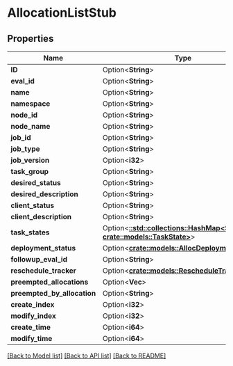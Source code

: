 # AllocationListStub

## Properties

Name | Type | Description | Notes
------------ | ------------- | ------------- | -------------
**ID** | Option<**String**> |  | [optional]
**eval_id** | Option<**String**> |  | [optional]
**name** | Option<**String**> |  | [optional]
**namespace** | Option<**String**> |  | [optional]
**node_id** | Option<**String**> |  | [optional]
**node_name** | Option<**String**> |  | [optional]
**job_id** | Option<**String**> |  | [optional]
**job_type** | Option<**String**> |  | [optional]
**job_version** | Option<**i32**> |  | [optional]
**task_group** | Option<**String**> |  | [optional]
**desired_status** | Option<**String**> |  | [optional]
**desired_description** | Option<**String**> |  | [optional]
**client_status** | Option<**String**> |  | [optional]
**client_description** | Option<**String**> |  | [optional]
**task_states** | Option<[**::std::collections::HashMap<String, crate::models::TaskState>**](TaskState.md)> |  | [optional]
**deployment_status** | Option<[**crate::models::AllocDeploymentStatus**](AllocDeploymentStatus.md)> |  | [optional]
**followup_eval_id** | Option<**String**> |  | [optional]
**reschedule_tracker** | Option<[**crate::models::RescheduleTracker**](RescheduleTracker.md)> |  | [optional]
**preempted_allocations** | Option<**Vec<String>**> |  | [optional]
**preempted_by_allocation** | Option<**String**> |  | [optional]
**create_index** | Option<**i32**> |  | [optional]
**modify_index** | Option<**i32**> |  | [optional]
**create_time** | Option<**i64**> |  | [optional]
**modify_time** | Option<**i64**> |  | [optional]

[[Back to Model list]](../README.md#documentation-for-models) [[Back to API list]](../README.md#documentation-for-api-endpoints) [[Back to README]](../README.md)


